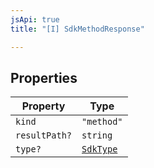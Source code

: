 ```yaml
---
jsApi: true
title: "[I] SdkMethodResponse"

---
```

## Properties

| Property | Type |
| ------ | ------ |
| `kind` | `"method"` |
| `resultPath?` | `string` |
| `type?` | [`SdkType`](../type-aliases/SdkType.md) |
